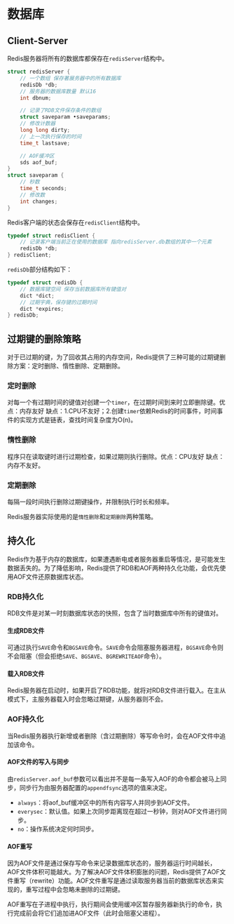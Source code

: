 # 数据库

## Client-Server

Redis服务器将所有的数据库都保存在`redisServer`结构中。

```c
struct redisServer {
    // 一个数组 保存著展务器中的所有数据库
    redisDb *db;
    // 服务器的数据库数量 默认16
    int dbnum;

    // 记录了RDB文件保存条件的数组
    struct saveparam •saveparams;
    // 修改计数器
    long long dirty;
    // 上一次执行保存的时间
    time_t lastsave;

    // AOF缓冲区
    sds aof_buf;
}
struct saveparam {
    // 秒数
    time_t seconds;
    // 修改数
    int changes;
}
```

Redis客户端的状态会保存在`redisClient`结构中。

```c
typedef struct redisClient {
    // 记录客户端当前正在使用的数据库 指向redisServer.db数组的其中一个元素
    redisDb *db;
} redisClient;
```

`redisDb`部分结构如下：

```c
typedef struct redisDb {
    // 数据库键空间 保存当前数据库所有键值对
    dict *dict;
    // 过期宇典，保存键的过期时间
    dict *expires;
} redisDb;
```

## 过期键的删除策略

对于已过期的键，为了回收其占用的内存空间，Redis提供了三种可能的过期键删除方案：定时删除、惰性删除、定期删除。

### 定时删除

对每一个有过期时间的键值对创建一个`timer`，在过期时间到来时立即删除键。优点：内存友好 缺点：1.CPU不友好；2.创建`timer`依赖Redis的时间事件，时间事件的实现方式是链表，查找时间复杂度为O(n)。

### 惰性删除

程序只在读取键时进行过期检查，如果过期则执行删除。优点：CPU友好 缺点：内存不友好。

### 定期删除

每隔一段时间执行删除过期键操作，并限制执行时长和频率。

Redis服务器实际使用的是`惰性删除`和`定期删除`两种策略。

## 持久化

Redis作为基于内存的数据库，如果遭遇断电或者服务器重启等情况，是可能发生数据丢失的。为了降低影响，Redis提供了RDB和AOF两种持久化功能，会优先使用AOF文件还原数据库状态。

### RDB持久化

RDB文件是对某一时刻数据库状态的快照，包含了当时数据库中所有的键值对。

#### 生成RDB文件

可通过执行`SAVE`命令和`BGSAVE`命令。`SAVE`命令会阻塞服务器进程，`BGSAVE`命令则不会阻塞（但会拒绝`SAVE`、`BGSAVE`、`BGREWRITEAOF`命令）。

#### 载入RDB文件

Redis服务器在启动时，如果开启了RDB功能，就将对RDB文件进行载入。在主从模式下，主服务器载入时会忽略过期键，从服务器则不会。

### AOF持久化

当Redis服务器执行新增或者删除（含过期删除）等写命令时，会在AOF文件中追加该命令。

#### AOF文件的写入与同步

由`redisServer.aof_buf`参数可以看出并不是每一条写入AOF的命令都会被马上同步，同步行为由服务器配置的`appendfsync`选项的值来决定。

- `always`：将aof_buf缓冲区中的所有内容写人并同步到AOF文件。
- `everysec`：默认值。如果上次同步距离现在超过一秒钟，则对AOF文件进行同步。
- `no`：操作系统决定何时同步。

#### AOF重写

因为AOF文件是通过保存写命令来记录数据库状态的，服务器运行时间越长，AOF文件体积可能越大。为了解决AOF文件体积膨胀的问题，Redis提供了AOF文件重写（rewrite）功能。AOF文件重写是通过读取服务器当前的数据库状态来实现的，重写过程中会忽略未删除的过期键。

AOF重写在子进程中执行，执行期间会使用缓冲区暂存服务器新执行的命令，执行完成前会将它们追加进AOF文件（此时会阻塞父进程）。